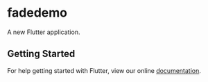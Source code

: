 # fadedemo

A new Flutter application.

## Getting Started

For help getting started with Flutter, view our online
[documentation](http://flutter.io/).
